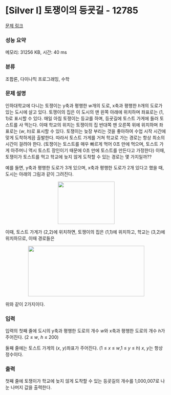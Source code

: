# [Silver I] 토쟁이의 등굣길 - 12785 

[문제 링크](https://www.acmicpc.net/problem/12785) 

### 성능 요약

메모리: 31256 KB, 시간: 40 ms

### 분류

조합론, 다이나믹 프로그래밍, 수학

### 문제 설명

<p>인하대학교에 다니는 토쟁이는 y축과 평행한 <em>w</em>개의 도로, x축과 평행한 <em>h</em>개의 도로가 있는 도시에 살고 있다. 토쟁이의 집은 이 도시의 맨 왼쪽 아래에 위치하며 좌표로는 (1, 1)로 표시할 수 있다. 매일 아침 토쟁이는 등교를 하며, 등굣길에 토스트 가게에 들러 토스트를 사 먹는다. 이때 학교의 위치는 토쟁이의 집 반대쪽 맨 오른쪽 위에 위치하며 좌표로는 (<em>w</em>, <em>h</em>)로 표시할 수 있다. 토쟁이는 늦장 부리는 것을 좋아하여 수업 시작 시간에 맞게 도착하게끔 출발한다. 따라서 토스트 가게를 거쳐 학교로 가는 경로는 항상 최소의 시간이 걸려야 한다. (토쟁이는 토스트를 매우 빠르게 먹어 0초 만에 먹으며, 토스트 가게 아주머니 역시 토스트 장인이기 때문에 0초 만에 토스트를 만든다고 가정한다) 이때, 토쟁이가 토스트를 먹고 학교에 늦지 않게 도착할 수 있는 경로는 몇 가지일까??</p>

<p>예를 들면, y축과 평행한 도로가 3개 있으며, x축과 평행한  도로가 2개 있다고 했을 때, 도시는 아래의 그림과 같이 그려진다.</p>

<p style="text-align:center"><img alt="" src="https://onlinejudgeimages.s3-ap-northeast-1.amazonaws.com/problem/12785/1.png" style="height:133px; width:177px"></p>

<p>이때, 토스트 가게가 (2,2)에 위치하면, 토쟁이의 집은 (1,1)에 위치하고, 학교는 (3,2)에 위치하므로, 이때 경로들은</p>

<p style="text-align:center"><img alt="" src="https://onlinejudgeimages.s3-ap-northeast-1.amazonaws.com/problem/12785/2.png" style="height:158px; width:363px"></p>

<p>위와 같이 2가지이다.</p>

### 입력 

 <p>입력의 첫째 줄에 도시의 y축과 평행한 도로의 개수 <em>w</em>와 x축과 평행한 도로의 개수 <em>h</em>가 주어진다. (2 ≤ <em>w</em>, <em>h</em> ≤ 200)</p>

<p>둘째 줄에는 토스트 가게의 (<em>x</em>, <em>y</em>)좌표가 주어진다. (1 ≤ <em>x</em> ≤ <em>w</em>,1 ≤ <em>y</em> ≤ <em>h</em>) <em>x</em>, <em>y</em>는 항상 정수이다.</p>

### 출력 

 <p>첫째 줄에 토쟁이가 학교에 늦지 않게 도착할 수 있는 등굣길의 개수를 1,000,007로 나눈 나머지 값을 출력한다. </p>

